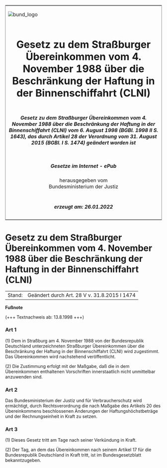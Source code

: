 <span id="DECKBLATT.html"></span>

<table border="0" frame="border" width="100%">

<tr valign="top">

<td align="left">

![bund\_logo](BfJ_2021_Web_de_de.gif)

</td>

<td align="right">

 

</td>

</tr>

<tr align="center" valign="middle">

<td colspan="2">

# Gesetz zu dem Straßburger Übereinkommen vom 4. November 1988 über die Beschränkung der Haftung in der Binnenschiffahrt (CLNI)

</td>

</tr>

<tr align="center" valign="middle">

<td colspan="2">

##### Gesetz zu dem Straßburger Übereinkommen vom 4. November 1988 über die Beschränkung der Haftung in der Binnenschiffahrt (CLNI) vom 6. August 1998 (BGBl. 1998 II S. 1643), das durch Artikel 28 der Verordnung vom 31. August 2015 (BGBl. I S. 1474) geändert worden ist

</td>

</tr>

<tr align="center" valign="middle">

<td colspan="2">

  
  

##### Gesetze im Internet - ePub  
  
herausgegeben vom  
Bundesministerium der Justiz

</td>

</tr>

<tr align="center" valign="bottom">

<td colspan="2">

  
  

##### erzeugt am: 26.01.2022

</td>

</tr>

</table>

<span id="BJNR164320998.html"></span>

# Gesetz zu dem Straßburger Übereinkommen vom 4. November 1988 über die Beschränkung der Haftung in der Binnenschiffahrt (CLNI)

<div>

<div class="jnhtml">

|        |                                              |
| ------ | -------------------------------------------- |
| Stand: | Geändert durch Art. 28 V v. 31.8.2015 I 1474 |

</div>

</div>

<div>

  
**Fußnote**

<div class="jnhtml">

<div>

<div class="jurAbsatz">

(+++ Textnachweis ab: 13.8.1998 +++)

</div>

</div>

</div>

</div>

<span id="BJNR164320998BJNE000100311.html"></span>

### Art 1  

<div>

<div class="jnhtml">

<div>

<div class="jurAbsatz">

(1) Dem in Straßburg am 4. November 1988 von der Bundesrepublik
Deutschland unterzeichneten Straßburger Übereinkommen über die
Beschränkung der Haftung in der Binnenschiffahrt (CLNI) wird
zugestimmt. Das Übereinkommen wird nachstehend veröffentlicht.

</div>

<div class="jurAbsatz">

(2) Die Zustimmung erfolgt mit der Maßgabe, daß die in dem Übereinkommen
enthaltenen Vorschriften innerstaatlich nicht unmittelbar anzuwenden
sind.

</div>

</div>

</div>

</div>

<span id="BJNR164320998BJNE000201377.html"></span>

### Art 2  

<div>

<div class="jnhtml">

<div>

<div class="jurAbsatz">

Das Bundesministerium der Justiz und für Verbraucherschutz wird
ermächtigt, durch Rechtsverordnung die nach Maßgabe des Artikels 20 des
Übereinkommens beschlossenen Änderungen der Haftungshöchstbeträge und
der Rechnungseinheit in Kraft zu setzen.

</div>

</div>

</div>

</div>

<span id="BJNR164320998BJNE000300311.html"></span>

### Art 3  

<div>

<div class="jnhtml">

<div>

<div class="jurAbsatz">

(1) Dieses Gesetz tritt am Tage nach seiner Verkündung in Kraft.

</div>

<div class="jurAbsatz">

(2) Der Tag, an dem das Übereinkommen nach seinem Artikel 17 für die
Bundesrepublik Deutschland in Kraft tritt, ist im Bundesgesetzblatt
bekanntzugeben.

</div>

</div>

</div>

</div>
